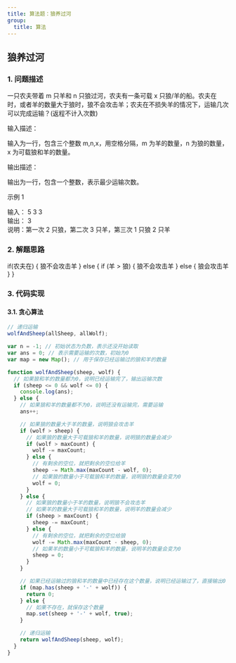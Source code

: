 ```yaml
---
title: 算法题：狼养过河
group:
  title: 算法
---
```


## 狼养过河

### 1. 问题描述

一只农夫带着 m 只羊和 n 只狼过河，农夫有一条可载 x 只狼/羊的船。农夫在时，或者羊的数量大于狼时，狼不会攻击羊；农夫在不损失羊的情况下，运输几次可以完成运输？(返程不计入次数)

输入描述：

输入为一行，包含三个整数 m,n,x，用空格分隔，m 为羊的数量，n 为狼的数量，x 为可载狼和羊的数量。

输出描述：

输出为一行，包含一个整数，表示最少运输次数。

示例 1

输入： 5 3 3  
输出： 3  
说明：第一次 2 只狼，第二次 3 只羊，第三次 1 只狼 2 只羊

### 2. 解题思路

if(农夫在) { 狼不会攻击羊 } else { if (羊 > 狼) { 狼不会攻击羊 } else { 狼会攻击羊 } }

### 3. 代码实现

#### 3.1. 贪心算法

```js
// 递归运输
wolfAndSheep(allSheep, allWolf);

var n = -1; // 初始状态为负数，表示还没开始读取
var ans = 0; // 表示需要运输的次数，初始为0
var map = new Map(); // 用于保存已经运输过的狼和羊的数量

function wolfAndSheep(sheep, wolf) {
  // 如果狼和羊的数量都为0，说明已经运输完了，输出运输次数
  if (sheep <= 0 && wolf <= 0) {
    console.log(ans);
  } else {
    // 如果狼和羊的数量都不为0，说明还没有运输完，需要运输
    ans++;

    // 如果狼的数量大于羊的数量，说明狼会攻击羊
    if (wolf > sheep) {
      // 如果狼的数量大于可载狼和羊的数量，说明狼的数量会减少
      if (wolf > maxCount) {
        wolf -= maxCount;
      } else {
        // 有剩余的空位，就把剩余的空位给羊
        sheep -= Math.max(maxCount - wolf, 0);
        // 如果狼的数量小于可载狼和羊的数量，说明狼的数量会变为0
        wolf = 0;
      }
    } else {
      // 如果狼的数量小于羊的数量，说明狼不会攻击羊
      // 如果羊的数量大于可载狼和羊的数量，说明羊的数量会减少
      if (sheep > maxCount) {
        sheep -= maxCount;
      } else {
        // 有剩余的空位，就把剩余的空位给狼
        wolf -= Math.max(maxCount - sheep, 0);
        // 如果羊的数量小于可载狼和羊的数量，说明羊的数量会变为0
        sheep = 0;
      }
    }

    // 如果已经运输过的狼和羊的数量中已经存在这个数量，说明已经运输过了，直接输出0
    if (map.has(sheep + '-' + wolf)) {
      return 0;
    } else {
      // 如果不存在，就保存这个数量
      map.set(sheep + '-' + wolf, true);
    }

    // 递归运输
    return wolfAndSheep(sheep, wolf);
  }
}
```
